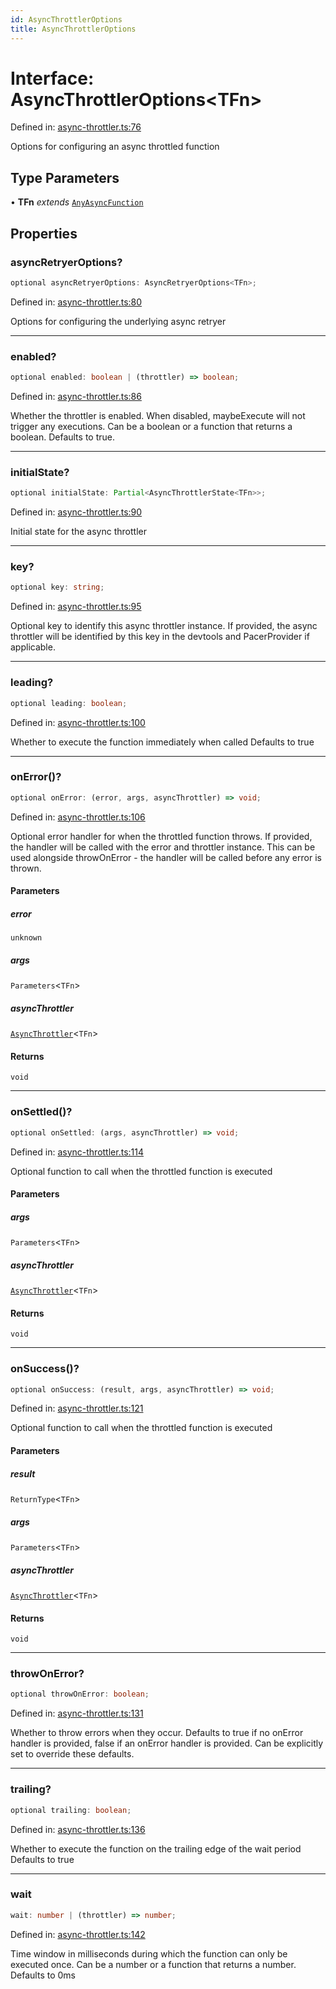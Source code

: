 ```yaml
---
id: AsyncThrottlerOptions
title: AsyncThrottlerOptions
---
```


<!-- DO NOT EDIT: this page is autogenerated from the type comments -->

# Interface: AsyncThrottlerOptions\<TFn\>

Defined in: [async-throttler.ts:76](https://github.com/TanStack/pacer/blob/main/packages/pacer/src/async-throttler.ts#L76)

Options for configuring an async throttled function

## Type Parameters

• **TFn** *extends* [`AnyAsyncFunction`](../../type-aliases/anyasyncfunction.md)

## Properties

### asyncRetryerOptions?

```ts
optional asyncRetryerOptions: AsyncRetryerOptions<TFn>;
```

Defined in: [async-throttler.ts:80](https://github.com/TanStack/pacer/blob/main/packages/pacer/src/async-throttler.ts#L80)

Options for configuring the underlying async retryer

***

### enabled?

```ts
optional enabled: boolean | (throttler) => boolean;
```

Defined in: [async-throttler.ts:86](https://github.com/TanStack/pacer/blob/main/packages/pacer/src/async-throttler.ts#L86)

Whether the throttler is enabled. When disabled, maybeExecute will not trigger any executions.
Can be a boolean or a function that returns a boolean.
Defaults to true.

***

### initialState?

```ts
optional initialState: Partial<AsyncThrottlerState<TFn>>;
```

Defined in: [async-throttler.ts:90](https://github.com/TanStack/pacer/blob/main/packages/pacer/src/async-throttler.ts#L90)

Initial state for the async throttler

***

### key?

```ts
optional key: string;
```

Defined in: [async-throttler.ts:95](https://github.com/TanStack/pacer/blob/main/packages/pacer/src/async-throttler.ts#L95)

Optional key to identify this async throttler instance.
If provided, the async throttler will be identified by this key in the devtools and PacerProvider if applicable.

***

### leading?

```ts
optional leading: boolean;
```

Defined in: [async-throttler.ts:100](https://github.com/TanStack/pacer/blob/main/packages/pacer/src/async-throttler.ts#L100)

Whether to execute the function immediately when called
Defaults to true

***

### onError()?

```ts
optional onError: (error, args, asyncThrottler) => void;
```

Defined in: [async-throttler.ts:106](https://github.com/TanStack/pacer/blob/main/packages/pacer/src/async-throttler.ts#L106)

Optional error handler for when the throttled function throws.
If provided, the handler will be called with the error and throttler instance.
This can be used alongside throwOnError - the handler will be called before any error is thrown.

#### Parameters

##### error

`unknown`

##### args

`Parameters`\<`TFn`\>

##### asyncThrottler

[`AsyncThrottler`](../../classes/asyncthrottler.md)\<`TFn`\>

#### Returns

`void`

***

### onSettled()?

```ts
optional onSettled: (args, asyncThrottler) => void;
```

Defined in: [async-throttler.ts:114](https://github.com/TanStack/pacer/blob/main/packages/pacer/src/async-throttler.ts#L114)

Optional function to call when the throttled function is executed

#### Parameters

##### args

`Parameters`\<`TFn`\>

##### asyncThrottler

[`AsyncThrottler`](../../classes/asyncthrottler.md)\<`TFn`\>

#### Returns

`void`

***

### onSuccess()?

```ts
optional onSuccess: (result, args, asyncThrottler) => void;
```

Defined in: [async-throttler.ts:121](https://github.com/TanStack/pacer/blob/main/packages/pacer/src/async-throttler.ts#L121)

Optional function to call when the throttled function is executed

#### Parameters

##### result

`ReturnType`\<`TFn`\>

##### args

`Parameters`\<`TFn`\>

##### asyncThrottler

[`AsyncThrottler`](../../classes/asyncthrottler.md)\<`TFn`\>

#### Returns

`void`

***

### throwOnError?

```ts
optional throwOnError: boolean;
```

Defined in: [async-throttler.ts:131](https://github.com/TanStack/pacer/blob/main/packages/pacer/src/async-throttler.ts#L131)

Whether to throw errors when they occur.
Defaults to true if no onError handler is provided, false if an onError handler is provided.
Can be explicitly set to override these defaults.

***

### trailing?

```ts
optional trailing: boolean;
```

Defined in: [async-throttler.ts:136](https://github.com/TanStack/pacer/blob/main/packages/pacer/src/async-throttler.ts#L136)

Whether to execute the function on the trailing edge of the wait period
Defaults to true

***

### wait

```ts
wait: number | (throttler) => number;
```

Defined in: [async-throttler.ts:142](https://github.com/TanStack/pacer/blob/main/packages/pacer/src/async-throttler.ts#L142)

Time window in milliseconds during which the function can only be executed once.
Can be a number or a function that returns a number.
Defaults to 0ms
